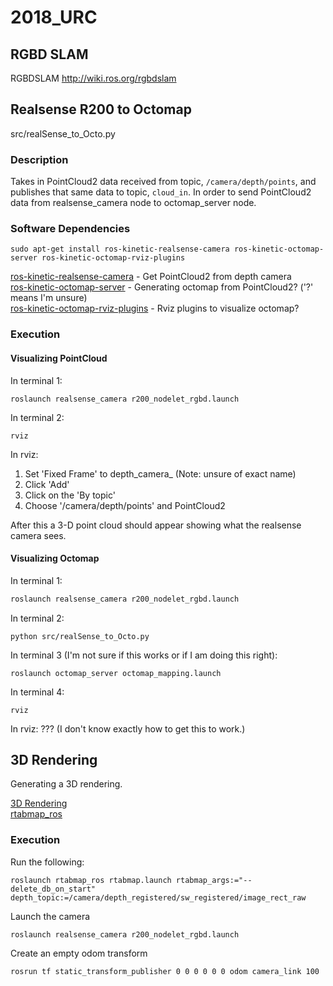 # 2018_URC

## RGBD SLAM
RGBDSLAM
http://wiki.ros.org/rgbdslam

## Realsense R200 to Octomap
src/realSense_to_Octo.py

### Description
Takes in PointCloud2 data received from topic, ```/camera/depth/points```, and publishes that same data to topic, ```cloud_in```. In order to send PointCloud2 data from realsense_camera node to octomap_server node.

### Software Dependencies
```
sudo apt-get install ros-kinetic-realsense-camera ros-kinetic-octomap-server ros-kinetic-octomap-rviz-plugins
```
[ros-kinetic-realsense-camera](http://wiki.ros.org/realsense_camera)     -  Get PointCloud2 from depth camera  
[ros-kinetic-octomap-server](http://wiki.ros.org/octomap_server)       -  Generating octomap from PointCloud2? ('?' means I'm unsure)  
[ros-kinetic-octomap-rviz-plugins](http://wiki.ros.org/octomap_rviz_plugins) -  Rviz plugins to visualize octomap?  



### Execution

#### Visualizing PointCloud
In terminal 1:
```
roslaunch realsense_camera r200_nodelet_rgbd.launch 
```
In terminal 2:
```
rviz
```

In rviz:
1. Set 'Fixed Frame' to depth_camera_ (Note: unsure of exact name)
2. Click 'Add'
3. Click on the 'By topic'
4. Choose '/camera/depth/points' and PointCloud2

After this a 3-D point cloud should appear showing what the realsense camera sees.

#### Visualizing Octomap
In terminal 1:
```bash
roslaunch realsense_camera r200_nodelet_rgbd.launch 
```

In terminal 2:
```
python src/realSense_to_Octo.py
```

In terminal 3 (I'm not sure if this works or if I am doing this right):
```
roslaunch octomap_server octomap_mapping.launch 
```
In terminal 4:
```
rviz
```

In rviz:
??? (I don't know exactly how to get this to work.)

## 3D Rendering
Generating a 3D rendering.

[3D Rendering](http://wiki.ros.org/rtabmap_ros/Tutorials/HandHeldMapping)  
[rtabmap_ros](http://wiki.ros.org/rtabmap_ros)  

### Execution
Run the following:
```
roslaunch rtabmap_ros rtabmap.launch rtabmap_args:="--delete_db_on_start" depth_topic:=/camera/depth_registered/sw_registered/image_rect_raw
```
Launch the camera
```
roslaunch realsense_camera r200_nodelet_rgbd.launch

```
Create an empty odom transform
```
rosrun tf static_transform_publisher 0 0 0 0 0 0 odom camera_link 100
```



